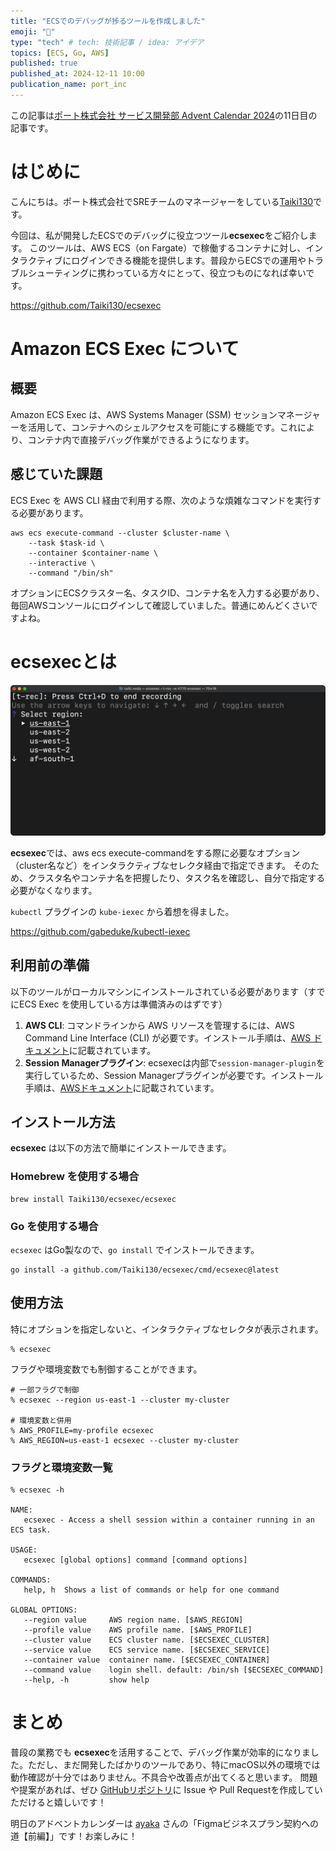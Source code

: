 ```yaml
---
title: "ECSでのデバッグが捗るツールを作成しました"
emoji: "🐋"
type: "tech" # tech: 技術記事 / idea: アイデア
topics: [ECS, Go, AWS]
published: true
published_at: 2024-12-11 10:00
publication_name: port_inc
---
```


この記事は[ポート株式会社 サービス開発部 Advent Calendar 2024](https://adventar.org/calendars/10620)の11日目の記事です。

# はじめに

こんにちは。ポート株式会社でSREチームのマネージャーをしている[Taiki130](https://github.com/Taiki130)です。

今回は、私が開発したECSでのデバッグに役立つツール**ecsexec**をご紹介します。
このツールは、AWS ECS（on Fargate）で稼働するコンテナに対し、インタラクティブにログインできる機能を提供します。普段からECSでの運用やトラブルシューティングに携わっている方々にとって、役立つものになれば幸いです。

https://github.com/Taiki130/ecsexec

# Amazon ECS Exec について

## ⁠概要

Amazon ECS Exec は、AWS Systems Manager (SSM) セッションマネージャーを活用して、コンテナへのシェルアクセスを可能にする機能です。これにより、コンテナ内で直接デバッグ作業ができるようになります。

## ⁠感じていた課題

ECS Exec を AWS CLI 経由で利用する際、次のような煩雑なコマンドを実行する必要があります。

```shell
aws ecs execute-command --cluster $cluster-name \
    --task $task-id \
    --container $container-name \
    --interactive \
    --command "/bin/sh"
```

オプションにECSクラスター名、タスクID、コンテナ名を入力する必要があり、毎回AWSコンソールにログインして確認していました。普通にめんどくさいですよね。

# ecsexecとは

![](/images/20241210-ecsexec/ecsexec.gif)

**ecsexec**では、aws ecs execute-commandをする際に必要なオプション（cluster名など）をインタラクティブなセレクタ経由で指定できます。
そのため、クラスタ名やコンテナ名を把握したり、タスク名を確認し、自分で指定する必要がなくなります。

`kubectl` プラグインの `kube-iexec` から着想を得ました。

https://github.com/gabeduke/kubectl-iexec

## 利用前の準備

以下のツールがローカルマシンにインストールされている必要があります（すでにECS Exec を使用している方は準備済みのはずです）

1. **AWS CLI**: コマンドラインから AWS
   リソースを管理するには、AWS Command Line Interface (CLI) が必要です。インストール手順は、[AWS ドキュメント](https://docs.aws.amazon.com/cli/latest/userguide/getting-started-install.html)に記載されています。
2. **Session Managerプラグイン**:
   ecsexecは内部で`session-manager-plugin`を実行しているため、Session Managerプラグインが必要です。インストール手順は、[AWSドキュメント](https://docs.aws.amazon.com/systems-manager/latest/userguide/session-manager-working-with-install-plugin.html)に記載されています。

## ⁠インストール方法

**ecsexec** は以下の方法で簡単にインストールできます。

### Homebrew を使用する場合

```shell
brew install Taiki130/ecsexec/ecsexec
```

### Go を使用する場合

`ecsexec` はGo製なので、`go install` でインストールできます。

```shell
go install -a github.com/Taiki130/ecsexec/cmd/ecsexec@latest
```

## ⁠使用方法

特にオプションを指定しないと、インタラクティブなセレクタが表示されます。

```shell
% ecsexec
```

フラグや環境変数でも制御することができます。

```shell
# 一部フラグで制御
% ecsexec --region us-east-1 --cluster my-cluster

# 環境変数と併用
% AWS_PROFILE=my-profile ecsexec
% AWS_REGION=us-east-1 ecsexec --cluster my-cluster
```

### フラグと環境変数一覧

```shell
% ecsexec -h

NAME:
   ecsexec - Access a shell session within a container running in an ECS task.

USAGE:
   ecsexec [global options] command [command options]

COMMANDS:
   help, h  Shows a list of commands or help for one command

GLOBAL OPTIONS:
   --region value     AWS region name. [$AWS_REGION]
   --profile value    AWS profile name. [$AWS_PROFILE]
   --cluster value    ECS cluster name. [$ECSEXEC_CLUSTER]
   --service value    ECS service name. [$ECSEXEC_SERVICE]
   --container value  container name. [$ECSEXEC_CONTAINER]
   --command value    login shell. default: /bin/sh [$ECSEXEC_COMMAND]
   --help, -h         show help
```

# まとめ

普段の業務でも **ecsexec**を活用することで、デバッグ作業が効率的になりました。ただし、まだ開発したばかりのツールであり、特にmacOS以外の環境では動作確認が十分ではありません。不具合や改善点が出てくると思います。
問題や提案があれば、ぜひ [GitHubリポジトリ](https://github.com/Taiki130/ecsexec)に Issue や Pull Requestを作成していただけると嬉しいです！

明日のアドベントカレンダーは [ayaka](https://adventar.org/users/62955) さんの「Figmaビジネスプラン契約への道【前編】」です！お楽しみに！
